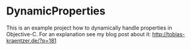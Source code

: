 DynamicProperties
=================

This is an example project how to dynamically handle properties in Objective-C. For an explanation see my blog post about it: http://tobias-kraentzer.de/?p=181
